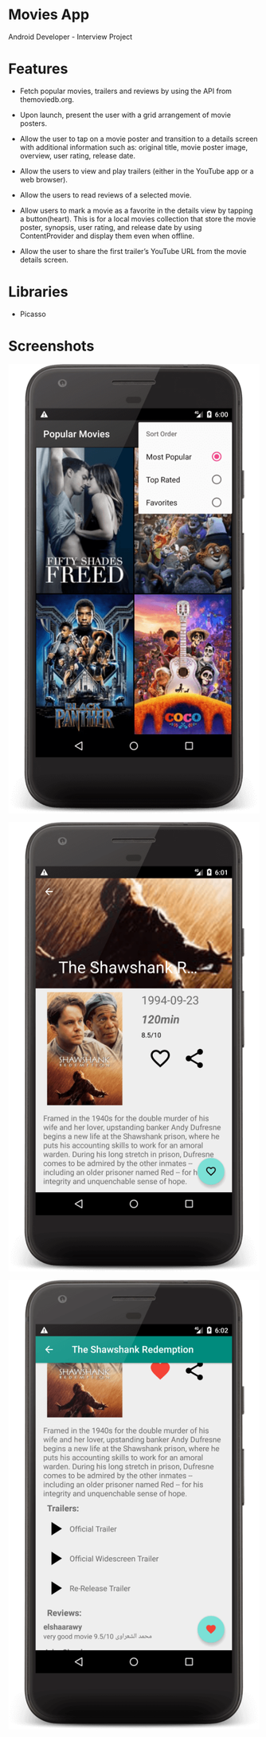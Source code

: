 
# Movies App

Android Developer - Interview Project


# Features

* Fetch popular movies, trailers and reviews by using the API from themoviedb.org.

* Upon launch, present the user with a grid arrangement of movie posters. 

* Allow the user to tap on a movie poster and transition to a details screen with additional information such as: original title, movie poster image, overview, user rating, release date.

* Allow the users to view and play trailers (either in the YouTube app or a web browser).

* Allow the users to read reviews of a selected movie.

* Allow users to mark a movie as a favorite in the details view by tapping a button(heart). This is for a local movies collection that store the movie poster, synopsis, user rating, and release date by using ContentProvider and display them even when offline.

* Allow the user to share the first trailer’s YouTube URL from the movie details screen.


# Libraries

* Picasso


# Screenshots


![Main Screen](https://github.com/ondercaglar/PopularMovies_Stage2/blob/master/screen1.png)

![Movie Detail Screen](https://github.com/ondercaglar/PopularMovies_Stage2/blob/master/screen2.png)

![Movie Details](https://github.com/ondercaglar/PopularMovies_Stage2/blob/master/screen3.png)



